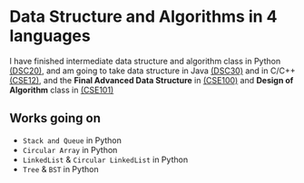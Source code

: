 # Data Structure and Algorithms in 4 languages
I have finished intermediate data structure and algorithm class in Python [(DSC20)](https://sites.google.com/a/eng.ucsd.edu/dsc20-winter-2019/class-schedule), and am going to take data structure in Java [(DSC30)](https://sites.google.com/a/eng.ucsd.edu/dsc30-fall-2018/class-schedule) and in C/C++ [(CSE12)](http://ieng6.ucsd.edu/~cs12x/), and the **Final Advanced Data Structure** in [(CSE100)](https://sites.google.com/a/eng.ucsd.edu/cse-100-winter-2019/schedule-and-assignments) and **Design of Algorithm** class in [(CSE101)](https://sites.google.com/a/eng.ucsd.edu/cse-101-winter-2019/website-builder)

## Works going on
* `Stack and Queue` in Python
* `Circular Array` in Python 
* `LinkedList` & `Circular LinkedList` in Python
* `Tree` & `BST` in Python
